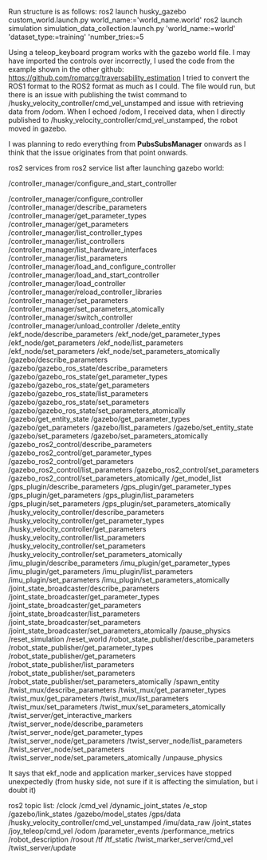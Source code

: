 Run structure is as follows:
ros2 launch husky_gazebo custom_world.launch.py world_name:='world_name.world'
ros2 launch simulation simulation_data_collection.launch.py 'world_name:=world' 'dataset_type:=training' 'number_tries:=5

Using a teleop_keyboard program works with the gazebo world file. I may have imported the controls over incorrectly, I used the code from the example shown in the other github: https://github.com/romarcg/traversability_estimation
I tried to convert the ROS1 format to the ROS2 format as much as I could. The file would run, but there is an issue with publishing the twist command to /husky_velocity_controller/cmd_vel_unstamped and issue with retrieving data from /odom.
When I echoed /odom, I received data, when I directly published to /husky_velocity_controller/cmd_vel_unstamped, the robot moved in gazebo.

I was planning to redo everything from **PubsSubsManager** onwards as I think that the issue originates from that point onwards.

ros2 services from ros2 service list after launching gazebo world:

/controller_manager/configure_and_start_controller

/controller_manager/configure_controller
/controller_manager/describe_parameters
/controller_manager/get_parameter_types
/controller_manager/get_parameters
/controller_manager/list_controller_types
/controller_manager/list_controllers
/controller_manager/list_hardware_interfaces
/controller_manager/list_parameters
/controller_manager/load_and_configure_controller
/controller_manager/load_and_start_controller
/controller_manager/load_controller
/controller_manager/reload_controller_libraries
/controller_manager/set_parameters
/controller_manager/set_parameters_atomically
/controller_manager/switch_controller
/controller_manager/unload_controller
/delete_entity
/ekf_node/describe_parameters
/ekf_node/get_parameter_types
/ekf_node/get_parameters
/ekf_node/list_parameters
/ekf_node/set_parameters
/ekf_node/set_parameters_atomically
/gazebo/describe_parameters
/gazebo/gazebo_ros_state/describe_parameters
/gazebo/gazebo_ros_state/get_parameter_types
/gazebo/gazebo_ros_state/get_parameters
/gazebo/gazebo_ros_state/list_parameters
/gazebo/gazebo_ros_state/set_parameters
/gazebo/gazebo_ros_state/set_parameters_atomically
/gazebo/get_entity_state
/gazebo/get_parameter_types
/gazebo/get_parameters
/gazebo/list_parameters
/gazebo/set_entity_state
/gazebo/set_parameters
/gazebo/set_parameters_atomically
/gazebo_ros2_control/describe_parameters
/gazebo_ros2_control/get_parameter_types
/gazebo_ros2_control/get_parameters
/gazebo_ros2_control/list_parameters
/gazebo_ros2_control/set_parameters
/gazebo_ros2_control/set_parameters_atomically
/get_model_list
/gps_plugin/describe_parameters
/gps_plugin/get_parameter_types
/gps_plugin/get_parameters
/gps_plugin/list_parameters
/gps_plugin/set_parameters
/gps_plugin/set_parameters_atomically
/husky_velocity_controller/describe_parameters
/husky_velocity_controller/get_parameter_types
/husky_velocity_controller/get_parameters
/husky_velocity_controller/list_parameters
/husky_velocity_controller/set_parameters
/husky_velocity_controller/set_parameters_atomically
/imu_plugin/describe_parameters
/imu_plugin/get_parameter_types
/imu_plugin/get_parameters
/imu_plugin/list_parameters
/imu_plugin/set_parameters
/imu_plugin/set_parameters_atomically
/joint_state_broadcaster/describe_parameters
/joint_state_broadcaster/get_parameter_types
/joint_state_broadcaster/get_parameters
/joint_state_broadcaster/list_parameters
/joint_state_broadcaster/set_parameters
/joint_state_broadcaster/set_parameters_atomically
/pause_physics
/reset_simulation
/reset_world
/robot_state_publisher/describe_parameters
/robot_state_publisher/get_parameter_types
/robot_state_publisher/get_parameters
/robot_state_publisher/list_parameters
/robot_state_publisher/set_parameters
/robot_state_publisher/set_parameters_atomically
/spawn_entity
/twist_mux/describe_parameters
/twist_mux/get_parameter_types
/twist_mux/get_parameters
/twist_mux/list_parameters
/twist_mux/set_parameters
/twist_mux/set_parameters_atomically
/twist_server/get_interactive_markers
/twist_server_node/describe_parameters
/twist_server_node/get_parameter_types
/twist_server_node/get_parameters
/twist_server_node/list_parameters
/twist_server_node/set_parameters
/twist_server_node/set_parameters_atomically
/unpause_physics


It says that ekf_node and application marker_services have stopped unexpectedly (from husky side, not sure if it is affecting the simulation, but i doubt it)

ros2 topic list:
/clock
/cmd_vel
/dynamic_joint_states
/e_stop
/gazebo/link_states
/gazebo/model_states
/gps/data
/husky_velocity_controller/cmd_vel_unstamped
/imu/data_raw
/joint_states
/joy_teleop/cmd_vel
/odom
/parameter_events
/performance_metrics
/robot_description
/rosout
/tf
/tf_static
/twist_marker_server/cmd_vel
/twist_server/update
